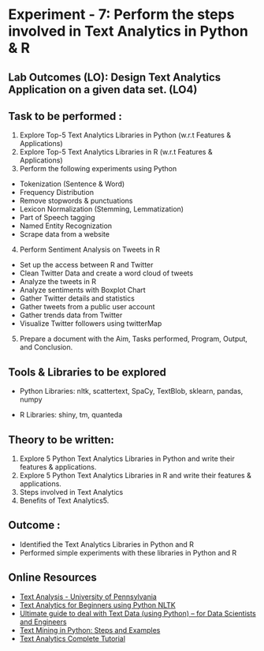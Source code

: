 # Experiment - 7: Perform the steps involved in Text Analytics in Python & R

## Lab Outcomes (LO): Design Text Analytics Application on a given data set. (LO4)

## Task to be performed :
1. Explore Top-5 Text Analytics Libraries in Python (w.r.t Features & Applications)
2. Explore Top-5 Text Analytics Libraries in R (w.r.t Features & Applications)
3. Perform the following experiments using Python
- Tokenization (Sentence & Word)
- Frequency Distribution
- Remove stopwords & punctuations
- Lexicon Normalization (Stemming, Lemmatization)
- Part of Speech tagging
- Named Entity Recognization
- Scrape data from a website
4. Perform Sentiment Analysis on Tweets in R
  - Set up the access between R and Twitter
  - Clean Twitter Data and create a word cloud of tweets
  - Analyze the tweets in R
  - Analyze sentiments with Boxplot Chart
  - Gather Twitter details and statistics
  - Gather tweets from a public user account
  - Gather trends data from Twitter
  - Visualize Twitter followers using twitterMap
5. Prepare a document with the Aim, Tasks performed, Program, Output, and Conclusion.

## Tools & Libraries to be explored
* Python Libraries: nltk, scattertext, SpaCy, TextBlob, sklearn, pandas, numpy

* R Libraries: shiny, tm, quanteda

## Theory to be written:
1. Explore 5 Python Text Analytics Libraries in Python and write their features & applications.
2. Explore 5 Python Text Analytics Libraries in R and write their features & applications.
3. Steps involved in Text Analytics
4. Benefits of Text Analytics5. 

## Outcome :
* Identified the Text Analytics Libraries in Python and R
* Performed simple experiments with these libraries in Python and R

## Online Resources
* [Text Analysis - University of Pennsylvania](https://guides.library.upenn.edu/penntdm/python)
* [Text Analytics for Beginners using Python NLTK](https://machinelearninggeek.com/text-analytics-for-beginners-using-python-nltk/)
* [Ultimate guide to deal with Text Data (using Python) – for Data Scientists and Engineers](https://www.analyticsvidhya.com/blog/2018/02/the-different-methods-deal-text-data-predictive-python/)
* [Text Mining in Python: Steps and Examples](https://www.kdnuggets.com/2020/05/text-mining-python-steps-examples.html)
* [Text Analytics Complete Tutorial](https://www.youtube.com/watch?v=bZoC-UW50sI&list=PLH6mU1kedUy-xjgiuvqMkVn8npK0TGAv5)
